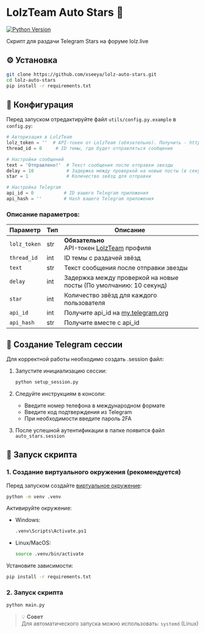 <!-- Заголовок первого уровня с эмодзи -->
# LolzTeam Auto Stars :robot:

<!-- Бейджи с динамическими иконками -->
[![Python Version](https://img.shields.io/badge/python-3.13%2B-blue)](https://www.python.org/)

<!-- Описание -->
Скрипт для раздачи Telegram Stars на форуме lolz.live

<!-- Раздел установки -->
## :gear: Установка

<!-- Блок кода с подсветкой синтаксиса bash -->
```bash
git clone https://github.com/xseeya/lolz-auto-stars.git
cd lolz-auto-stars
pip install -r requirements.txt
```

## :wrench: Конфигурация <!-- Заголовок с эмодзи -->

Перед запуском отредактируйте файл `utils/config.py.example` в `config.py`: <!-- Инлайн-код в тексте -->

```python
# Авторизация в LolzTeam
lolz_token = ''  # API-токен от LolzTeam (обязательно). Получить - https://lzt.market/account/api
thread_id = 0     # ID темы, где будет отправляться сообщение

# Настройки сообщений
text = 'Отправлено!'  # Текст сообщения после отправки звезды
delay = 10            # Задержка между проверкой на новые посты (в секундах)
star = 1              # Количество звёзд для отправки

# Настройка Telegram
api_id = 0           # ID вашего Telegram приложения
api_hash = ''        # Hash вашего Telegram приложения
```

### Описание параметров:

| Параметр       | Тип    | Описание |
|----------------|--------|----------|
| `lolz_token`   | str    | **Обязательно**<br>API-токен [LolzTeam](https://lzt.market/account/api) профиля |
| `thread_id`    | int    | ID темы с раздачей звёзд |
| `text`         | str    | Текст сообщения после отправки звезды |
| `delay`        | int    | Задержка между проверкой на новые посты (По умолчанию: 10 секунд)|
| `star`         | int    | Количество звёзд для каждого пользователя |
| `api_id`       | int    | Получите api_id на [my.telegram.org](https://my.telegram.org) |
| `api_hash`     | str    | Получите вместе с api_id |

## :satellite: Создание Telegram сессии

Для корректной работы необходимо создать .session файл:


1. Запустите инициализацию сессии:
   ```bash
   python setup_session.py
   ```

2. Следуйте инструкциям в консоли:
   - Введите номер телефона в международном формате
   - Введите код подтверждения из Telegram
   - При необходимости введите пароль 2FA

3. После успешной аутентификации в папке появится файл `auto_stars.session`

## :rocket: Запуск скрипта

### 1. Создание виртуального окружения (рекомендуется)
Перед запуском создайте [виртуальное окружение](https://docs.python.org/3/tutorial/venv.html):

```bash
python -m venv .venv
```

Активируйте окружение:
- Windows:
  ```bash
  .venv\Scripts\Activate.ps1
  ```
- Linux/MacOS:
  ```bash
  source .venv/bin/activate
  ```

Установите зависимости:
```bash
pip install -r requirements.txt
```

### 2. Запуск скрипта
```bash
python main.py
```

> :bulb: **Совет**  
> Для автоматического запуска можно использовать: `systemd` (Linux)

